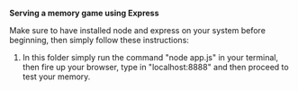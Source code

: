 <strong>Serving a memory game using Express</strong>

Make sure to have installed node and express on your system before beginning, then simply follow these instructions:

1. In this folder simply run the command "node app.js" in your terminal, then fire up your browser, type in "localhost:8888" and then proceed to test your memory.
